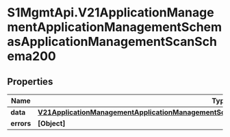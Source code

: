 # S1MgmtApi.V21ApplicationManagementApplicationManagementSchemasApplicationManagementScanSchema200

## Properties
Name | Type | Description | Notes
------------ | ------------- | ------------- | -------------
**data** | [**V21ApplicationManagementApplicationManagementSchemasApplicationManagementScanSchema200Data**](V21ApplicationManagementApplicationManagementSchemasApplicationManagementScanSchema200Data.md) |  | [optional] 
**errors** | **[Object]** | Errors | [optional] 


